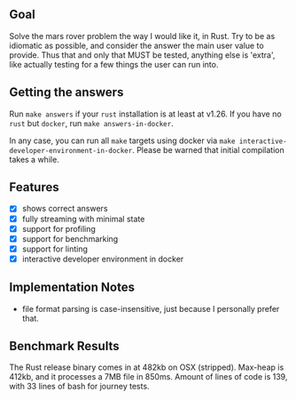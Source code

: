 ## Goal

Solve the mars rover problem the way I would like it, in Rust.
Try to be as idiomatic as possible, and consider the answer the main user
value to provide. Thus that and only that MUST be tested, anything else 
is 'extra', like actually testing for a few things the user can run into.

## Getting the answers

Run `make answers` if your `rust` installation is at least at v1.26.
If you have no `rust` but `docker`, run `make answers-in-docker`.

In any case, you can run all `make` targets using docker via `make interactive-developer-environment-in-docker`.
Please be warned that initial compilation takes a while.

## Features

* [x] shows correct answers
* [x] fully streaming with minimal state
* [x] support for profiling
* [x] support for benchmarking
* [x] support for linting
* [x] interactive developer environment in docker

## Implementation Notes

* file format parsing is case-insensitive, just because I personally prefer that.

## Benchmark Results

The Rust release binary comes in at 482kb on OSX (stripped). Max-heap is 412kb, and it processes a 7MB file in 850ms.
Amount of lines of code is 139, with 33 lines of bash for journey tests.
